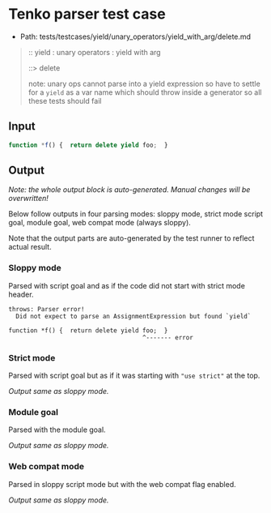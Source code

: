 # Tenko parser test case

- Path: tests/testcases/yield/unary_operators/yield_with_arg/delete.md

> :: yield : unary operators : yield with arg
>
> ::> delete
>
> note: unary ops cannot parse into a yield expression so have to settle for a `yield` as a var name which should throw inside a generator so all these tests should fail


## Input


`````js
function *f() {  return delete yield foo;  }
`````

## Output

_Note: the whole output block is auto-generated. Manual changes will be overwritten!_

Below follow outputs in four parsing modes: sloppy mode, strict mode script goal, module goal, web compat mode (always sloppy).

Note that the output parts are auto-generated by the test runner to reflect actual result.

### Sloppy mode

Parsed with script goal and as if the code did not start with strict mode header.

`````
throws: Parser error!
  Did not expect to parse an AssignmentExpression but found `yield`

function *f() {  return delete yield foo;  }
                                     ^------- error
`````

### Strict mode

Parsed with script goal but as if it was starting with `"use strict"` at the top.

_Output same as sloppy mode._

### Module goal

Parsed with the module goal.

_Output same as sloppy mode._

### Web compat mode

Parsed in sloppy script mode but with the web compat flag enabled.

_Output same as sloppy mode._

